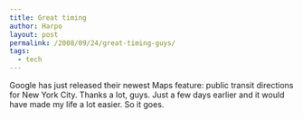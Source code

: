 ```yaml
---
title: Great timing
author: Harpo
layout: post
permalink: /2008/09/24/great-timing-guys/
tags:
  - tech
---
```

Google has just released their newest Maps feature: public transit directions for New York City. Thanks a lot, guys. Just a few days earlier and it would have made my life a lot easier. So it goes.